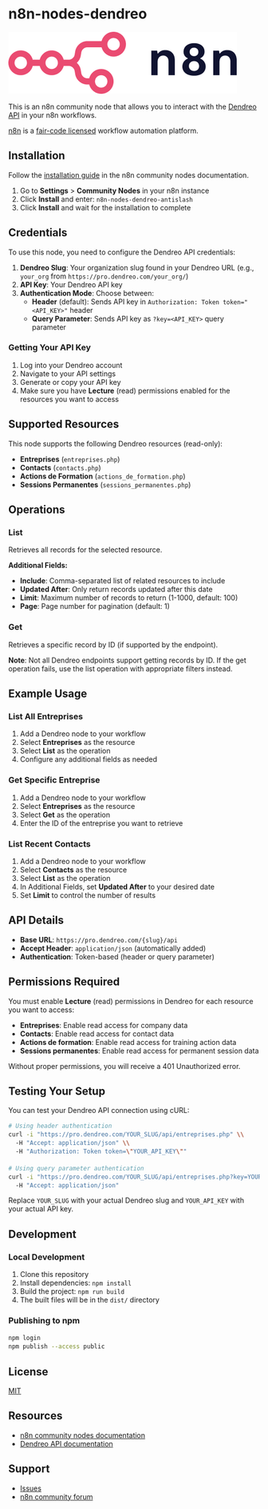 # n8n-nodes-dendreo

![n8n.io - Workflow Automation](https://raw.githubusercontent.com/n8n-io/n8n/master/assets/n8n-logo.png)

This is an n8n community node that allows you to interact with the [Dendreo API](https://pro.dendreo.com) in your n8n workflows.

[n8n](https://n8n.io/) is a [fair-code licensed](https://docs.n8n.io/reference/license/) workflow automation platform.

## Installation

Follow the [installation guide](https://docs.n8n.io/integrations/community-nodes/installation/) in the n8n community nodes documentation.

1. Go to **Settings** > **Community Nodes** in your n8n instance
2. Click **Install** and enter: `n8n-nodes-dendreo-antislash`
3. Click **Install** and wait for the installation to complete

## Credentials

To use this node, you need to configure the Dendreo API credentials:

1. **Dendreo Slug**: Your organization slug found in your Dendreo URL (e.g., `your_org` from `https://pro.dendreo.com/your_org/`)
2. **API Key**: Your Dendreo API key
3. **Authentication Mode**: Choose between:
   - **Header** (default): Sends API key in `Authorization: Token token="<API_KEY>"` header
   - **Query Parameter**: Sends API key as `?key=<API_KEY>` query parameter

### Getting Your API Key

1. Log into your Dendreo account
2. Navigate to your API settings
3. Generate or copy your API key
4. Make sure you have **Lecture** (read) permissions enabled for the resources you want to access

## Supported Resources

This node supports the following Dendreo resources (read-only):

- **Entreprises** (`entreprises.php`)
- **Contacts** (`contacts.php`) 
- **Actions de Formation** (`actions_de_formation.php`)
- **Sessions Permanentes** (`sessions_permanentes.php`)

## Operations

### List
Retrieves all records for the selected resource.

**Additional Fields:**
- **Include**: Comma-separated list of related resources to include
- **Updated After**: Only return records updated after this date
- **Limit**: Maximum number of records to return (1-1000, default: 100)
- **Page**: Page number for pagination (default: 1)

### Get
Retrieves a specific record by ID (if supported by the endpoint).

**Note**: Not all Dendreo endpoints support getting records by ID. If the get operation fails, use the list operation with appropriate filters instead.

## Example Usage

### List All Entreprises
1. Add a Dendreo node to your workflow
2. Select **Entreprises** as the resource
3. Select **List** as the operation
4. Configure any additional fields as needed

### Get Specific Entreprise
1. Add a Dendreo node to your workflow
2. Select **Entreprises** as the resource
3. Select **Get** as the operation
4. Enter the ID of the entreprise you want to retrieve

### List Recent Contacts
1. Add a Dendreo node to your workflow
2. Select **Contacts** as the resource
3. Select **List** as the operation
4. In Additional Fields, set **Updated After** to your desired date
5. Set **Limit** to control the number of results

## API Details

- **Base URL**: `https://pro.dendreo.com/{slug}/api`
- **Accept Header**: `application/json` (automatically added)
- **Authentication**: Token-based (header or query parameter)

## Permissions Required

You must enable **Lecture** (read) permissions in Dendreo for each resource you want to access:

- **Entreprises**: Enable read access for company data
- **Contacts**: Enable read access for contact data
- **Actions de formation**: Enable read access for training action data
- **Sessions permanentes**: Enable read access for permanent session data

Without proper permissions, you will receive a 401 Unauthorized error.

## Testing Your Setup

You can test your Dendreo API connection using cURL:

```bash
# Using header authentication
curl -i "https://pro.dendreo.com/YOUR_SLUG/api/entreprises.php" \\
  -H "Accept: application/json" \\
  -H "Authorization: Token token=\"YOUR_API_KEY\""

# Using query parameter authentication  
curl -i "https://pro.dendreo.com/YOUR_SLUG/api/entreprises.php?key=YOUR_API_KEY" \\
  -H "Accept: application/json"
```

Replace `YOUR_SLUG` with your actual Dendreo slug and `YOUR_API_KEY` with your actual API key.

## Development

### Local Development

1. Clone this repository
2. Install dependencies: `npm install`
3. Build the project: `npm run build`
4. The built files will be in the `dist/` directory

### Publishing to npm

```bash
npm login
npm publish --access public
```

## License

[MIT](LICENSE.md)

## Resources

- [n8n community nodes documentation](https://docs.n8n.io/integrations/community-nodes/)
- [Dendreo API documentation](https://pro.dendreo.com)

## Support

- [Issues](https://github.com/Lamouller/n8n-nodes-dendreo/issues)
- [n8n community forum](https://community.n8n.io)

